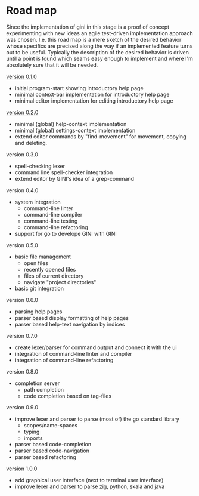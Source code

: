 # Road map

Since the implementation of gini in this stage is a proof of concept
experimenting with new ideas an agile test-driven implementation
approach was chosen.  I.e. this road map is a mere sketch of the desired
behavior whose specifics are precised along the way if an implemented
feature turns out to be useful.  Typically the description of the
desired behavior is driven until a point is found which seams easy
enough to implement and where I'm absolutely sure that it will be needed.

[version 0.1.0](rm01.md)
- initial program-start showing introductory help page
- minimal context-bar implementation for introductory help page
- minimal editor implementation for editing introductory help page


[version 0.2.0](rm02.md)
- minimal (global) help-context implementation
- minimal (global) settings-context implementation
- extend editor commands by "find-movement" for movement, copying and
  deleting.

version 0.3.0
- spell-checking lexer
- command line spell-checker integration
- extend editor by GINI's idea of a grep-command

version 0.4.0
- system integration
  * command-line linter
  * command-line compiler
  * command-line testing
  * command-line refactoring
- support for go to develope GINI with GINI

version 0.5.0
- basic file management
  * open files
  * recently opened files
  * files of current directory
  * navigate "project directories"
- basic git integration

version 0.6.0
- parsing help pages
- parser based display formatting of help pages
- parser based help-text navigation by indices

version 0.7.0
- create lexer/parser for command output and connect it with the ui
- integration of command-line linter and compiler
- integration of command-line refactoring

version 0.8.0
- completion server
  * path completion
  * code completion based on tag-files

version 0.9.0
- improve lexer and parser to parse (most of) the go standard library
  * scopes/name-spaces
  * typing
  * imports
- parser based code-completion
- parser based code-navigation
- parser based refactoring

version 1.0.0
- add graphical user interface (next to terminal user interface)
- improve lexer and parser to parse zig, python, skala and java

